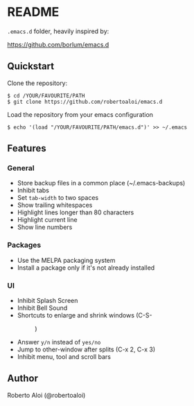 # README

`.emacs.d` folder, heavily inspired by:

https://github.com/borlum/emacs.d

## Quickstart

Clone the repository:

```
$ cd /YOUR/FAVOURITE/PATH
$ git clone https://github.com/robertoaloi/emacs.d
```

Load the repository from your emacs configuration

```
$ echo '(load "/YOUR/FAVOURITE/PATH/emacs.d")' >> ~/.emacs
```

## Features

### General

* Store backup files in a common place (~/.emacs-backups)
* Inhibit tabs
* Set `tab-width` to two spaces
* Show trailing whitespaces
* Highlight lines longer than 80 characters
* Highlight current line
* Show line numbers

### Packages

* Use the MELPA packaging system
* Install a package only if it's not already installed

### UI

* Inhibit Splash Screen
* Inhibit Bell Sound
* Shortcuts to enlarge and shrink windows (C-S-<dir>)
* Answer `y/n` instead of `yes/no`
* Jump to other-window after splits (C-x 2, C-x 3)
* Inhibit menu, tool and scroll bars

## Author

Roberto Aloi (@robertoaloi)
